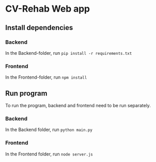 # CV-Rehab Web app

## Install dependencies
### Backend
In the Backend-folder, run `pip install -r requirements.txt`
### Frontend
In the Frontend-folder, run `npm install`

## Run program
To run the program, backend and frontend need to be run separately.
### Backend
In the Backend folder, run `python main.py`
### Frontend
In the Frontend folder, run `node server.js`
